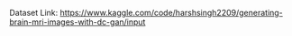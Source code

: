 Dataset Link: https://www.kaggle.com/code/harshsingh2209/generating-brain-mri-images-with-dc-gan/input
